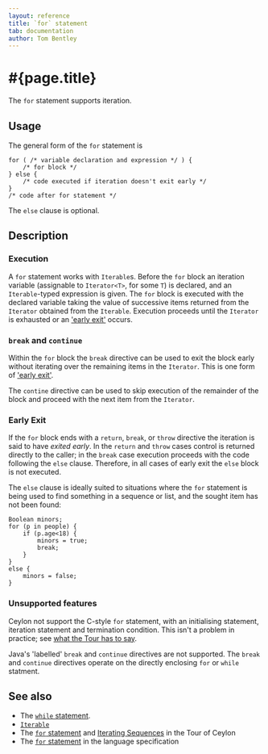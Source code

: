 ```yaml
---
layout: reference
title: `for` statement
tab: documentation
author: Tom Bentley
---
```


# #{page.title}

The `for` statement supports iteration.

## Usage 

The general form of the `for` statement is

    for ( /* variable declaration and expression */ ) {
        /* for block */
    } else {
        /* code executed if iteration doesn't exit early */
    }
    /* code after for statement */

The `else` clause is optional.


## Description

### Execution

A `for` statement works with `Iterable`s. Before the `for` block an iteration 
variable (assignable to `Iterator<T>`, for some `T`) is declared, and an
`Iterable`-typed expression is given. The 
`for` block is executed with the declared variable taking the value of successive 
items returned from the `Iterator` obtained from the `Iterable`. Execution 
proceeds until the `Iterator` is exhausted or an ['early exit'](#early_exit) occurs.


### `break` and `continue`

Within the `for` block the `break` directive can be used to exit the block 
early without iterating over the remaining items in the `Iterator`. This is 
one form of ['early exit'](#early_exit).

The `contine` directive can be used to skip execution of
the remainder of the block and proceed with the next item from the `Iterator`.

### Early Exit

If the `for` block ends with a `return`, `break`, or `throw` directive the 
iteration is said to have *exited early*. In the `return` and `throw` cases
control is returned directly to the caller; in the `break` case execution 
proceeds with the code following the `else` clause. Therefore, in all cases of 
early exit the `else` block is not executed.

The `else` clause is ideally suited to situations where the `for` statement 
is being used to find something in a sequence or list, and the sought item has 
not been found:

    Boolean minors;
    for (p in people) {
        if (p.age<18) {
            minors = true;
            break;
        }
    }
    else {
        minors = false;
    }


### Unsupported features

Ceylon not support the C-style `for` statement, with an initialising statement,
iteration statement and termination condition. 
This isn't a problem in practice; see 
[what the Tour has to say](/documentation/tour/sequences#iterating_sequences).

Java's 'labelled' `break` and `continue` directives are not supported. The 
`break` and `continue` directives operate on the directly enclosing `for` or 
`while` statment.

## See also

* The [`while` statement](../while).
* [`Iterable`](../../ceylon.language/Iterable)
* The [`for` statement](/documentation/tour/missing-pieces#control_structures) 
  and [Iterating Sequences](/documentation/tour/sequences#iterating_sequences)
  in the Tour of Ceylon
* The [`for` statement](#{site.urls.spec}#forelse) 
  in the language specification
